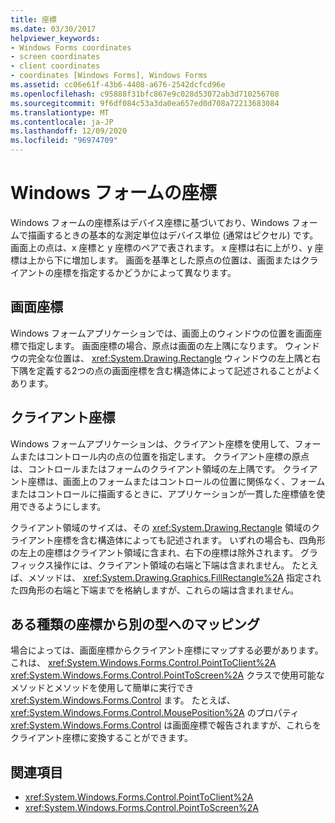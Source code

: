 ```yaml
---
title: 座標
ms.date: 03/30/2017
helpviewer_keywords:
- Windows Forms coordinates
- screen coordinates
- client coordinates
- coordinates [Windows Forms], Windows Forms
ms.assetid: cc06e61f-43b6-4408-a676-2542dcfcd96e
ms.openlocfilehash: c95888f31bfc867e9c028d53072ab3d710256708
ms.sourcegitcommit: 9f6df084c53a3da0ea657ed0d708a72213683084
ms.translationtype: MT
ms.contentlocale: ja-JP
ms.lasthandoff: 12/09/2020
ms.locfileid: "96974709"
---
```

# <a name="windows-forms-coordinates"></a>Windows フォームの座標
Windows フォームの座標系はデバイス座標に基づいており、Windows フォームで描画するときの基本的な測定単位はデバイス単位 (通常はピクセル) です。 画面上の点は、x 座標と y 座標のペアで表されます。 x 座標は右に上がり、y 座標は上から下に増加します。 画面を基準とした原点の位置は、画面またはクライアントの座標を指定するかどうかによって異なります。  
  
## <a name="screen-coordinates"></a>画面座標  
 Windows フォームアプリケーションでは、画面上のウィンドウの位置を画面座標で指定します。 画面座標の場合、原点は画面の左上隅になります。 ウィンドウの完全な位置は、 <xref:System.Drawing.Rectangle> ウィンドウの左上隅と右下隅を定義する2つの点の画面座標を含む構造体によって記述されることがよくあります。  
  
## <a name="client-coordinates"></a>クライアント座標  
 Windows フォームアプリケーションは、クライアント座標を使用して、フォームまたはコントロール内の点の位置を指定します。 クライアント座標の原点は、コントロールまたはフォームのクライアント領域の左上隅です。 クライアント座標は、画面上のフォームまたはコントロールの位置に関係なく、フォームまたはコントロールに描画するときに、アプリケーションが一貫した座標値を使用できるようにします。  
  
 クライアント領域のサイズは、その <xref:System.Drawing.Rectangle> 領域のクライアント座標を含む構造体によっても記述されます。 いずれの場合も、四角形の左上の座標はクライアント領域に含まれ、右下の座標は除外されます。 グラフィックス操作には、クライアント領域の右端と下端は含まれません。 たとえば、メソッドは、 <xref:System.Drawing.Graphics.FillRectangle%2A> 指定された四角形の右端と下端までを格納しますが、これらの端は含まれません。  
  
## <a name="mapping-from-one-type-of-coordinate-to-another"></a>ある種類の座標から別の型へのマッピング  
 場合によっては、画面座標からクライアント座標にマップする必要があります。 これは、 <xref:System.Windows.Forms.Control.PointToClient%2A> <xref:System.Windows.Forms.Control.PointToScreen%2A> クラスで使用可能なメソッドとメソッドを使用して簡単に実行でき <xref:System.Windows.Forms.Control> ます。 たとえば、 <xref:System.Windows.Forms.Control.MousePosition%2A> のプロパティ <xref:System.Windows.Forms.Control> は画面座標で報告されますが、これらをクライアント座標に変換することができます。  
  
## <a name="see-also"></a>関連項目

- <xref:System.Windows.Forms.Control.PointToClient%2A>
- <xref:System.Windows.Forms.Control.PointToScreen%2A>
